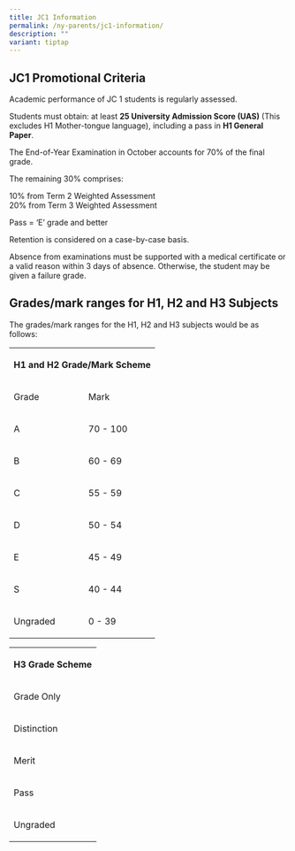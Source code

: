 ```yaml
---
title: JC1 Information
permalink: /ny-parents/jc1-information/
description: ""
variant: tiptap
---
```

<h2>JC1 Promotional Criteria</h2>
<p>Academic performance of JC 1 students is regularly assessed.</p>
<p>Students must obtain: at least <strong>25 University Admission Score (UAS)</strong>&nbsp;(This
excludes H1 Mother-tongue language), including a pass in <strong>H1 General Paper</strong>.</p>
<p>The End-of-Year Examination in October accounts for 70% of the final grade.</p>
<p>The remaining 30% comprises:</p>
<p>10% from Term 2 Weighted Assessment
<br>20% from Term 3 Weighted Assessment</p>
<p>Pass = ‘E’ grade and better</p>
<p>Retention is considered on a case-by-case basis.</p>
<p>Absence from examinations must be supported with a medical certificate
or a valid reason within 3 days of absence. Otherwise, the student may
be given a failure grade.</p>
<h2>Grades/mark ranges for H1, H2 and H3 Subjects</h2>
<p>The grades/mark ranges for the H1, H2 and H3 subjects would be as follows:</p>
<table style="minWidth: 50px">
<colgroup>
<col>
<col>
</colgroup>
<tbody>
<tr>
<th rowspan="1" colspan="2">
<p>H1 and H2 Grade/Mark Scheme</p>
</th>
</tr>
<tr>
<td rowspan="1" colspan="1">
<p>Grade</p>
</td>
<td rowspan="1" colspan="1">
<p>Mark</p>
</td>
</tr>
<tr>
<td rowspan="1" colspan="1">
<p>A</p>
</td>
<td rowspan="1" colspan="1">
<p>70 - 100</p>
</td>
</tr>
<tr>
<td rowspan="1" colspan="1">
<p>B</p>
</td>
<td rowspan="1" colspan="1">
<p>60 - 69</p>
</td>
</tr>
<tr>
<td rowspan="1" colspan="1">
<p>C</p>
</td>
<td rowspan="1" colspan="1">
<p>55 - 59</p>
</td>
</tr>
<tr>
<td rowspan="1" colspan="1">
<p>D</p>
</td>
<td rowspan="1" colspan="1">
<p>50 - 54</p>
</td>
</tr>
<tr>
<td rowspan="1" colspan="1">
<p>E</p>
</td>
<td rowspan="1" colspan="1">
<p>45 - 49</p>
</td>
</tr>
<tr>
<td rowspan="1" colspan="1">
<p>S</p>
</td>
<td rowspan="1" colspan="1">
<p>40 - 44</p>
</td>
</tr>
<tr>
<td rowspan="1" colspan="1">
<p>Ungraded</p>
</td>
<td rowspan="1" colspan="1">
<p>0 - 39</p>
</td>
</tr>
</tbody>
</table>
<table style="minWidth: 25px">
<colgroup>
<col>
</colgroup>
<tbody>
<tr>
<th rowspan="1" colspan="1">
<p><strong>H3 Grade Scheme</strong>
</p>
</th>
</tr>
<tr>
<td rowspan="1" colspan="1">
<p>Grade Only</p>
</td>
</tr>
<tr>
<td rowspan="1" colspan="1">
<p>Distinction</p>
</td>
</tr>
<tr>
<td rowspan="1" colspan="1">
<p>Merit</p>
</td>
</tr>
<tr>
<td rowspan="1" colspan="1">
<p>Pass</p>
</td>
</tr>
<tr>
<td rowspan="1" colspan="1">
<p>Ungraded</p>
</td>
</tr>
</tbody>
</table>
<p></p>